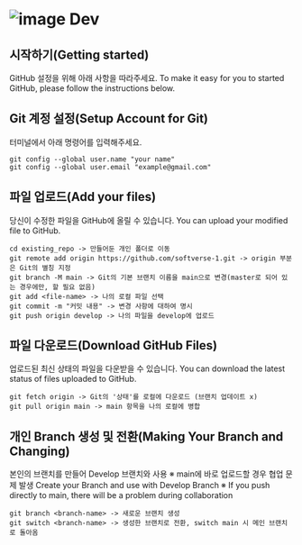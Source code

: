 # ![image](https://github.com/HnueeJimin/softverse/assets/171033088/5ec6b8e3-b85a-4b55-a64c-3ed47f4aa4c0) Dev


## 시작하기(Getting started)

GitHub 설정을 위해 아래 사항을 따라주세요.
To make it easy for you to started GitHub, please follow the instructions below.

## Git 계정 설정(Setup Account for Git)
터미널에서 아래 명령어를 입력해주세요.

```
git config --global user.name "your name"
git config --global user.email "example@gmail.com"
```

## 파일 업로드(Add your files)
당신이 수정한 파일을 GitHub에 올릴 수 있습니다.
You can upload your modified file to GitHub.

```
cd existing_repo -> 만들어둔 개인 폴더로 이동
git remote add origin https://github.com/softverse-1.git -> origin 부분은 Git의 별칭 지정
git branch -M main -> Git의 기본 브랜치 이름을 main으로 변경(master로 되어 있는 경우에만, 할 필요 없음)
git add <file-name> -> 나의 로컬 파일 선택
git commit -m "커밋 내용" -> 변경 사항에 대하여 명시
git push origin develop -> 나의 파일을 develop에 업로드
```

## 파일 다운로드(Download GitHub Files)
업로드된 최신 상태의 파일을 다운받을 수 있습니다.
You can download the latest status of files uploaded to GitHub.

```
git fetch origin -> Git의 '상태'를 로컬에 다운로드 (브랜치 업데이트 x)
git pull origin main -> main 항목을 나의 로컬에 병합
```

## 개인 Branch 생성 및 전환(Making Your Branch and Changing)
본인의 브랜치를 만들어 Develop 브랜치와 사용 ※ main에 바로 업로드할 경우 협업 문제 발생
Create your Branch and use with Develop Branch ※ If you push directly to main, there will be a problem during collaboration

```
git branch <branch-name> -> 새로운 브랜치 생성
git switch <branch-name> -> 생성한 브랜치로 전환, switch main 시 메인 브랜치로 돌아옴
```